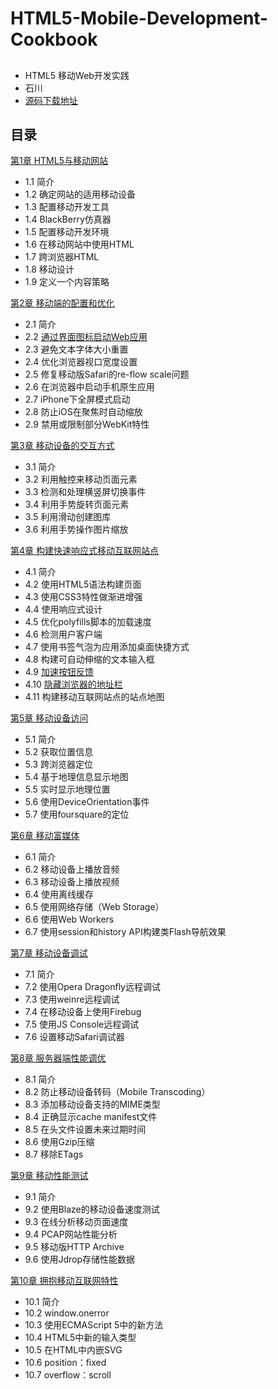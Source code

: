 # HTML5-Mobile-Development-Cookbook

## 
- HTML5 移动Web开发实践
- 石川
- [源码下载地址](https://www.packtpub.com/books/content/support)

## 目录
[第1章 HTML5与移动网站](notes.md#chapter1)
- 1.1 简介
- 1.2 确定网站的适用移动设备
- 1.3 配置移动开发工具
- 1.4 BlackBerry仿真器
- 1.5 配置移动开发环境
- 1.6 在移动网站中使用HTML
- 1.7 跨浏览器HTML
- 1.8 移动设计
- 1.9 定义一个内容策略

[第2章 移动端的配置和优化](notes.md#chapter2)
- 2.1 简介
- 2.2 [通过界面图标启动Web应用](notes.md#tips202)
- 2.3 避免文本字体大小重置
- 2.4 优化浏览器视口宽度设置
- 2.5 修复移动版Safari的re-flow scale问题
- 2.6 在浏览器中启动手机原生应用
- 2.7 iPhone下全屏模式启动
- 2.8 防止iOS在聚焦时自动缩放
- 2.9 禁用或限制部分WebKit特性

[第3章 移动设备的交互方式](notes.md#chapter3)
- 3.1 简介
- 3.2 利用触控来移动页面元素
- 3.3 检测和处理横竖屏切换事件
- 3.4 利用手势旋转页面元素
- 3.5 利用滑动创建图库
- 3.6 利用手势操作图片缩放

[第4章 构建快速响应式移动互联网站点](notes.md#chapter4)
- 4.1 简介
- 4.2 使用HTML5语法构建页面
- 4.3 使用CSS3特性做渐进增强
- 4.4 使用响应式设计
- 4.5 优化polyfills脚本的加载速度
- 4.6 检测用户客户端
- 4.7 使用书签气泡为应用添加桌面快捷方式
- 4.8 构建可自动伸缩的文本输入框
- 4.9 [加速按钮反馈](notes.md#tips409)
- 4.10 [隐藏浏览器的地址栏](notes.md#tips410)
- 4.11 构建移动互联网站点的站点地图

[第5章 移动设备访问](notes.md#chapter5)
- 5.1 简介
- 5.2 获取位置信息
- 5.3 跨浏览器定位
- 5.4 基于地理信息显示地图
- 5.5 实时显示地理位置
- 5.6 使用DeviceOrientation事件
- 5.7 使用foursquare的定位

[第6章 移动富媒体](notes.md#chapter6)
- 6.1 简介
- 6.2 移动设备上播放音频
- 6.3 移动设备上播放视频
- 6.4 使用离线缓存
- 6.5 使用网络存储（Web Storage）
- 6.6 使用Web Workers
- 6.7 使用session和history API构建类Flash导航效果

[第7章 移动设备调试](notes.md#chapter7)
- 7.1 简介
- 7.2 使用Opera Dragonfly远程调试
- 7.3 使用weinre远程调试
- 7.4 在移动设备上使用Firebug
- 7.5 使用JS Console远程调试
- 7.6 设置移动Safari调试器

[第8章 服务器端性能调优](notes.md#chapter8)
- 8.1 简介
- 8.2 防止移动设备转码（Mobile Transcoding）
- 8.3 添加移动设备支持的MIME类型
- 8.4 正确显示cache manifest文件
- 8.5 在头文件设置未来过期时间
- 8.6 使用Gzip压缩
- 8.7 移除ETags

[第9章 移动性能测试](notes.md#chapter9)
- 9.1 简介
- 9.2 使用Blaze的移动设备速度测试
- 9.3 在线分析移动页面速度
- 9.4 PCAP网站性能分析
- 9.5 移动版HTTP Archive
- 9.6 使用Jdrop存储性能数据

[第10章 拥抱移动互联网特性](notes.md#chapter10)
- 10.1 简介
- 10.2 window.onerror
- 10.3 使用ECMAScript 5中的新方法
- 10.4 HTML5中新的输入类型
- 10.5 在HTML中内嵌SVG
- 10.6 position：fixed
- 10.7 overflow：scroll
